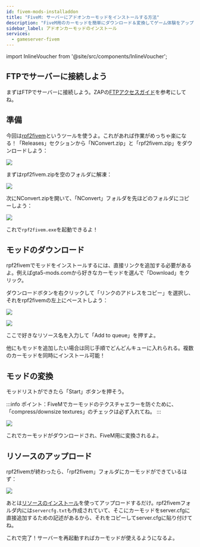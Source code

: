 ```yaml
---
id: fivem-mods-installaddon
title: "FiveM: サーバーにアドオンカーモッドをインストールする方法"
description: "FiveM用のカーモッドを簡単にダウンロード＆変換してゲーム体験をアップグレードする方法をステップバイステップで解説 → 今すぐチェック！"
sidebar_label: アドオンカーモッドのインストール
services:
  - gameserver-fivem
---
```


import InlineVoucher from '@site/src/components/InlineVoucher';

<InlineVoucher />

## FTPでサーバーに接続しよう

まずはFTPでサーバーに接続しよう。ZAPの[FTPアクセスガイド](gameserver-ftpaccess.md)を参考にしてね。

## 準備

今回は[rpf2fivem](https://github.com/Avenze/rpf2fivem-repository/releases/latest)というツールを使うよ。これがあれば作業がめっちゃ楽になる！「Releases」セクションから「NConvert.zip」と「rpf2fivem.zip」をダウンロードしよう：

![](https://screensaver01.zap-hosting.com/index.php/s/7o2JCm3SdMz5Gga/preview)

まずはrpf2fivem.zipを空のフォルダに解凍：

![](https://screensaver01.zap-hosting.com/index.php/s/czBs5E82SpPa2Px/preview)

次にNConvert.zipを開いて、「NConvert」フォルダを先ほどのフォルダにコピーしよう：

![](https://screensaver01.zap-hosting.com/index.php/s/8qNGTCMLjgZNTbK/preview)

これで`rpf2fivem.exe`を起動できるよ！


## モッドのダウンロード

rpf2fivemでモッドをインストールするには、直接リンクを追加する必要があるよ。例えばgta5-mods.comから好きなカーモッドを選んで「Download」をクリック。

ダウンロードボタンを右クリックして「リンクのアドレスをコピー」を選択し、それをrpf2fivemの左上にペーストしよう：

![](https://screensaver01.zap-hosting.com/index.php/s/T6ksM4qmfodiy8s/preview)

![](https://screensaver01.zap-hosting.com/index.php/s/cdNmSztB69TN74T/preview)

ここで好きなリソース名を入力して「Add to queue」を押すよ。

他にもモッドを追加したい場合は同じ手順でどんどんキューに入れられる。複数のカーモッドを同時にインストール可能！


## モッドの変換

モッドリストができたら「Start」ボタンを押そう。

:::info
ポイント：FiveMでカーモッドのテクスチャエラーを防ぐために、「compress/downsize textures」のチェックは必ず入れてね。
:::

![](https://screensaver01.zap-hosting.com/index.php/s/BrFZWJkMaryLrzg/preview)

これでカーモッドがダウンロードされ、FiveM用に変換されるよ。

## リソースのアップロード

rpf2fivemが終わったら、「rpf2fivem」フォルダにカーモッドができているはず：

![](https://screensaver01.zap-hosting.com/index.php/s/yPCK5nwFa9Xscif/preview)

あとは[リソースのインストール](fivem-installresources.md)を使ってアップロードするだけ。rpf2fivemフォルダ内には`servercfg.txt`も作成されていて、そこにカーモッドをserver.cfgに直接追加するための記述があるから、それをコピーしてserver.cfgに貼り付けてね。


これで完了！サーバーを再起動すればカーモッドが使えるようになるよ。

<InlineVoucher />